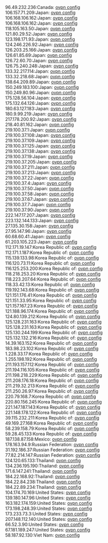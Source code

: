 96.49.232.236:Canada: [ovpn config](vpn/96_49_232_236.ovpn)  
106.157.71.209:Japan: [ovpn config](vpn/106_157_71_209.ovpn)  
106.168.106.162:Japan: [ovpn config](vpn/106_168_106_162.ovpn)  
106.168.106.162:Japan: [ovpn config](vpn/106_168_106_162.ovpn)  
118.105.163.50:Japan: [ovpn config](vpn/118_105_163_50.ovpn)  
121.80.29.52:Japan: [ovpn config](vpn/121_80_29_52.ovpn)  
123.198.171.93:Japan: [ovpn config](vpn/123_198_171_93.ovpn)  
124.246.226.92:Japan: [ovpn config](vpn/124_246_226_92.ovpn)  
126.203.25.166:Japan: [ovpn config](vpn/126_203_25_166.ovpn)  
126.61.85.69:Japan: [ovpn config](vpn/126_61_85_69.ovpn)  
126.72.60.70:Japan: [ovpn config](vpn/126_72_60_70.ovpn)  
126.75.240.248:Japan: [ovpn config](vpn/126_75_240_248.ovpn)  
133.32.217.114:Japan: [ovpn config](vpn/133_32_217_114.ovpn)  
133.32.218.68:Japan: [ovpn config](vpn/133_32_218_68.ovpn)  
138.64.209.89:Japan: [ovpn config](vpn/138_64_209_89.ovpn)  
150.249.183.100:Japan: [ovpn config](vpn/150_249_183_100.ovpn)  
150.249.80.96:Japan: [ovpn config](vpn/150_249_80_96.ovpn)  
175.128.56.104:Japan: [ovpn config](vpn/175_128_56_104.ovpn)  
175.132.64.126:Japan: [ovpn config](vpn/175_132_64_126.ovpn)  
180.63.127.183:Japan: [ovpn config](vpn/180_63_127_183.ovpn)  
180.9.99.219:Japan: [ovpn config](vpn/180_9_99_219.ovpn)  
217.178.200.92:Japan: [ovpn config](vpn/217_178_200_92.ovpn)  
218.40.81.162:Japan: [ovpn config](vpn/218_40_81_162.ovpn)  
219.100.37.1:Japan: [ovpn config](vpn/219_100_37_1.ovpn)  
219.100.37.108:Japan: [ovpn config](vpn/219_100_37_108.ovpn)  
219.100.37.109:Japan: [ovpn config](vpn/219_100_37_109.ovpn)  
219.100.37.125:Japan: [ovpn config](vpn/219_100_37_125.ovpn)  
219.100.37.138:Japan: [ovpn config](vpn/219_100_37_138.ovpn)  
219.100.37.19:Japan: [ovpn config](vpn/219_100_37_19.ovpn)  
219.100.37.205:Japan: [ovpn config](vpn/219_100_37_205.ovpn)  
219.100.37.211:Japan: [ovpn config](vpn/219_100_37_211.ovpn)  
219.100.37.213:Japan: [ovpn config](vpn/219_100_37_213.ovpn)  
219.100.37.22:Japan: [ovpn config](vpn/219_100_37_22.ovpn)  
219.100.37.4:Japan: [ovpn config](vpn/219_100_37_4.ovpn)  
219.100.37.50:Japan: [ovpn config](vpn/219_100_37_50.ovpn)  
219.100.37.58:Japan: [ovpn config](vpn/219_100_37_58.ovpn)  
219.100.37.67:Japan: [ovpn config](vpn/219_100_37_67.ovpn)  
219.100.37.7:Japan: [ovpn config](vpn/219_100_37_7.ovpn)  
219.100.37.90:Japan: [ovpn config](vpn/219_100_37_90.ovpn)  
222.147.17.207:Japan: [ovpn config](vpn/222_147_17_207.ovpn)  
223.132.144.133:Japan: [ovpn config](vpn/223_132_144_133.ovpn)  
27.135.30.158:Japan: [ovpn config](vpn/27_135_30_158.ovpn)  
27.95.147.96:Japan: [ovpn config](vpn/27_95_147_96.ovpn)  
60.68.60.41:Japan: [ovpn config](vpn/60_68_60_41.ovpn)  
61.203.105.223:Japan: [ovpn config](vpn/61_203_105_223.ovpn)  
112.171.19.147:Korea Republic of: [ovpn config](vpn/112_171_19_147.ovpn)  
112.171.1.187:Korea Republic of: [ovpn config](vpn/112_171_1_187.ovpn)  
115.139.133.98:Korea Republic of: [ovpn config](vpn/115_139_133_98.ovpn)  
116.120.73.11:Korea Republic of: [ovpn config](vpn/116_120_73_11.ovpn)  
116.125.253.200:Korea Republic of: [ovpn config](vpn/116_125_253_200.ovpn)  
118.218.253.20:Korea Republic of: [ovpn config](vpn/118_218_253_20.ovpn)  
118.223.207.64:Korea Republic of: [ovpn config](vpn/118_223_207_64.ovpn)  
118.33.42.13:Korea Republic of: [ovpn config](vpn/118_33_42_13.ovpn)  
119.192.143.68:Korea Republic of: [ovpn config](vpn/119_192_143_68.ovpn)  
121.151.176.41:Korea Republic of: [ovpn config](vpn/121_151_176_41.ovpn)  
121.151.33.95:Korea Republic of: [ovpn config](vpn/121_151_33_95.ovpn)  
121.157.167.23:Korea Republic of: [ovpn config](vpn/121_157_167_23.ovpn)  
121.188.96.174:Korea Republic of: [ovpn config](vpn/121_188_96_174.ovpn)  
124.80.139.212:Korea Republic of: [ovpn config](vpn/124_80_139_212.ovpn)  
125.128.231.163:Korea Republic of: [ovpn config](vpn/125_128_231_163.ovpn)  
125.128.231.163:Korea Republic of: [ovpn config](vpn/125_128_231_163.ovpn)  
125.130.244.199:Korea Republic of: [ovpn config](vpn/125_130_244_199.ovpn)  
125.132.132.216:Korea Republic of: [ovpn config](vpn/125_132_132_216.ovpn)  
14.39.163.152:Korea Republic of: [ovpn config](vpn/14_39_163_152.ovpn)  
183.98.23.102:Korea Republic of: [ovpn config](vpn/183_98_23_102.ovpn)  
1.228.33.17:Korea Republic of: [ovpn config](vpn/1_228_33_17.ovpn)  
1.255.198.192:Korea Republic of: [ovpn config](vpn/1_255_198_192.ovpn)  
211.193.157.112:Korea Republic of: [ovpn config](vpn/211_193_157_112.ovpn)  
211.194.116.105:Korea Republic of: [ovpn config](vpn/211_194_116_105.ovpn)  
211.198.218.229:Korea Republic of: [ovpn config](vpn/211_198_218_229.ovpn)  
211.208.176.18:Korea Republic of: [ovpn config](vpn/211_208_176_18.ovpn)  
211.219.32.213:Korea Republic of: [ovpn config](vpn/211_219_32_213.ovpn)  
211.250.26.97:Korea Republic of: [ovpn config](vpn/211_250_26_97.ovpn)  
220.79.168.7:Korea Republic of: [ovpn config](vpn/220_79_168_7.ovpn)  
220.80.156.245:Korea Republic of: [ovpn config](vpn/220_80_156_245.ovpn)  
221.147.187.143:Korea Republic of: [ovpn config](vpn/221_147_187_143.ovpn)  
221.148.178.122:Korea Republic of: [ovpn config](vpn/221_148_178_122.ovpn)  
39.115.232.211:Korea Republic of: [ovpn config](vpn/39_115_232_211.ovpn)  
49.169.27.168:Korea Republic of: [ovpn config](vpn/49_169_27_168.ovpn)  
58.239.158.79:Korea Republic of: [ovpn config](vpn/58_239_158_79.ovpn)  
59.28.45.133:Korea Republic of: [ovpn config](vpn/59_28_45_133.ovpn)  
187.138.87.158:Mexico: [ovpn config](vpn/187_138_87_158.ovpn)  
178.163.94.9:Russian Federation: [ovpn config](vpn/178_163_94_9.ovpn)  
31.192.186.37:Russian Federation: [ovpn config](vpn/31_192_186_37.ovpn)  
77.82.214.147:Russian Federation: [ovpn config](vpn/77_82_214_147.ovpn)  
124.120.65.133:Thailand: [ovpn config](vpn/124_120_65_133.ovpn)  
134.236.195.190:Thailand: [ovpn config](vpn/134_236_195_190.ovpn)  
171.6.147.241:Thailand: [ovpn config](vpn/171_6_147_241.ovpn)  
184.22.168.92:Thailand: [ovpn config](vpn/184_22_168_92.ovpn)  
184.22.84.238:Thailand: [ovpn config](vpn/184_22_84_238.ovpn)  
184.22.89.234:Thailand: [ovpn config](vpn/184_22_89_234.ovpn)  
104.174.70.169:United States: [ovpn config](vpn/104_174_70_169.ovpn)  
139.180.147.96:United States: [ovpn config](vpn/139_180_147_96.ovpn)  
163.182.174.159:United States: [ovpn config](vpn/163_182_174_159.ovpn)  
173.198.248.39:United States: [ovpn config](vpn/173_198_248_39.ovpn)  
173.233.73.3:United States: [ovpn config](vpn/173_233_73_3.ovpn)  
207.148.112.140:United States: [ovpn config](vpn/207_148_112_140.ovpn)  
66.52.3.90:United States: [ovpn config](vpn/66_52_3_90.ovpn)  
67.181.189.247:United States: [ovpn config](vpn/67_181_189_247.ovpn)  
58.187.92.130:Viet Nam: [ovpn config](vpn/58_187_92_130.ovpn)  

